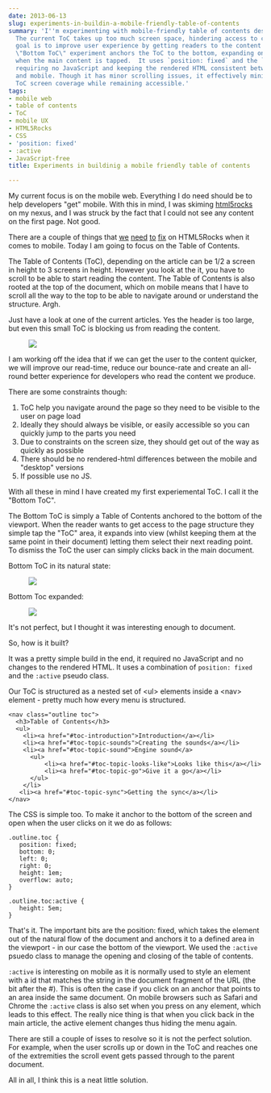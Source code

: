 ```yaml
---
date: 2013-06-13
slug: experiments-in-buildin-a-mobile-friendly-table-of-contents
summary: 'I''m experimenting with mobile-friendly table of contents designs for HTML5Rocks.
  The current ToC takes up too much screen space, hindering access to content. My
  goal is to improve user experience by getting readers to the content faster. My
  \"Bottom ToC\" experiment anchors the ToC to the bottom, expanding on tap and collapsing
  when the main content is tapped.  It uses `position: fixed` and the `:active` pseudo-class,
  requiring no JavaScript and keeping the rendered HTML consistent between desktop
  and mobile. Though it has minor scrolling issues, it effectively minimizes initial
  ToC screen coverage while remaining accessible.'
tags:
- mobile web
- table of contents
- ToC
- mobile UX
- HTML5Rocks
- CSS
- 'position: fixed'
- :active
- JavaScript-free
title: Experiments in buildinig a mobile friendly table of contents

---
```

My current focus is on the mobile web.  Everything I do need should be to help developers "get" mobile.  With this in mind, I was skiming [html5rocks](http://html5rocks.com) on my nexus, and I was struck by the fact that I could not see any content on the first page.  Not good.

There are a couple of things that [we](https://github.com/html5rocks/www.html5rocks.com/issues/392) [need](https://github.com/html5rocks/www.html5rocks.com/issues/390) [to](https://github.com/html5rocks/www.html5rocks.com/issues/386) [fix](https://github.com/html5rocks/www.html5rocks.com/issues/384) on HTML5Rocks when it comes to mobile.  Today I am going to focus on the Table of Contents. 

The Table of Contents (ToC), depending on the article can be 1/2 a screen in height to 3 screens in height. However you look at the it, you have to scroll to be able to start reading the content. The Table of Contents is also rooted at the top of the document, which on mobile means that I have to scroll all the way to the top to be able to navigate around or understand the structure.  Argh.

Just have a look at one of the current articles. Yes the header is too large, but even this small ToC is blocking us from reading the content.

<figure>
<img src="/images/tocbad.png">
</figure>

I am working off the idea that if we can get the user to the content quicker, we will improve our read-time, reduce our bounce-rate and create an all-round better experience for developers who read the content we produce.

There are some constraints though:

1.  ToC help you navigate around the page so they need to be visible to the user on page load
2.  Ideally they should always be visible, or easily accessible so you can quickly jump to the parts you need
3.  Due to constraints on the screen size, they should get out of the way as quickly as possible
4.  There should be no rendered-html differences between the mobile and "desktop" versions
5.  If possible use no JS.

With all these in mind I have created my first experiemental ToC. I call it the "Bottom ToC".

The Bottom ToC is simply a Table of Contents anchored to the bottom of the viewport.  When the reader wants to get access to the page structure they simple tap the "ToC" area, it expands into view (whilst keeping them at the same point in their document) letting them select their next reading point.  To dismiss the ToC the user can simply clicks back in the main document.

Bottom ToC in its natural state:

<figure>
<img src="/images/tocbetter-collapsed.png">
</figure>

Bottom Toc expanded:

<figure>
    <img src="/images/tocbetter.png">
</figure>

It's not perfect, but I thought it was interesting enough to document.

So, how is it built?

It was a pretty simple build in the end, it required no JavaScript and no changes to the rendered HTML.  It uses a combination of `position: fixed` and the `:active` pseudo class.

Our ToC is structured as a nested set of &lt;ul&gt; elements inside a &lt;nav&gt; element - pretty much how every menu is structured.

    <nav class="outline toc">
      <h3>Table of Contents</h3>
      <ul>
        <li><a href="#toc-introduction">Introduction</a></li>
        <li><a href="#toc-topic-sounds">Creating the sounds</a></li>
        <li><a href="#toc-topic-sound">Engine sound</a>
          <ul>
              <li><a href="#toc-topic-looks-like">Looks like this</a></li>
              <li><a href="#toc-topic-go">Give it a go</a></li>
          </ul>
        </li>
       <li><a href="#toc-topic-sync">Getting the sync</a></li>
    </nav>

The CSS is simple too.  To make it anchor to the bottom of the screen and open when the user clicks on it we do as follows:

    .outline.toc {
       position: fixed;
       bottom: 0;
       left: 0;
       right: 0;
       height: 1em;
       overflow: auto;
    }
    
    .outline.toc:active {
       height: 5em;
    }

That's it.  The important bits are the position: fixed, which takes the element out of the natural flow of the document and anchors it to a defined area in the viewport - in our case the bottom of the viewport.  We used the `:active` psuedo class to manage the opening and closing of the table of contents.

`:active` is interesting on mobile as it is normally used to style an element with a id that matches the string in the document fragment of the URL (the bit after the #).  This is often the case if you click on an anchor that points to an area inside the same document.  On mobile browsers such as Safari and Chrome the `:active` class is also set when you press on any element, which leads to this effect.  The really nice thing is that when you click back in the main article, the active element changes thus hiding the menu again.

There are still a couple of isses to resolve so it is not the perfect solution.  For example, when the user scrolls up or down in the ToC and reaches one of the extremities the scroll event gets passed through to the parent document.

All in all, I think this is a neat little solution.
